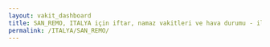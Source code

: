 ```yaml
---
layout: vakit_dashboard
title: SAN_REMO, ITALYA için iftar, namaz vakitleri ve hava durumu - ilçe/eyalet seç
permalink: /ITALYA/SAN_REMO/
---
```


<script type="text/javascript">
  var GLOBAL_COUNTRY = 'ITALYA';
  var GLOBAL_CITY = 'SAN_REMO';
  var GLOBAL_STATE = '';
  var lat = 72;
  var lon = 21;
</script>

